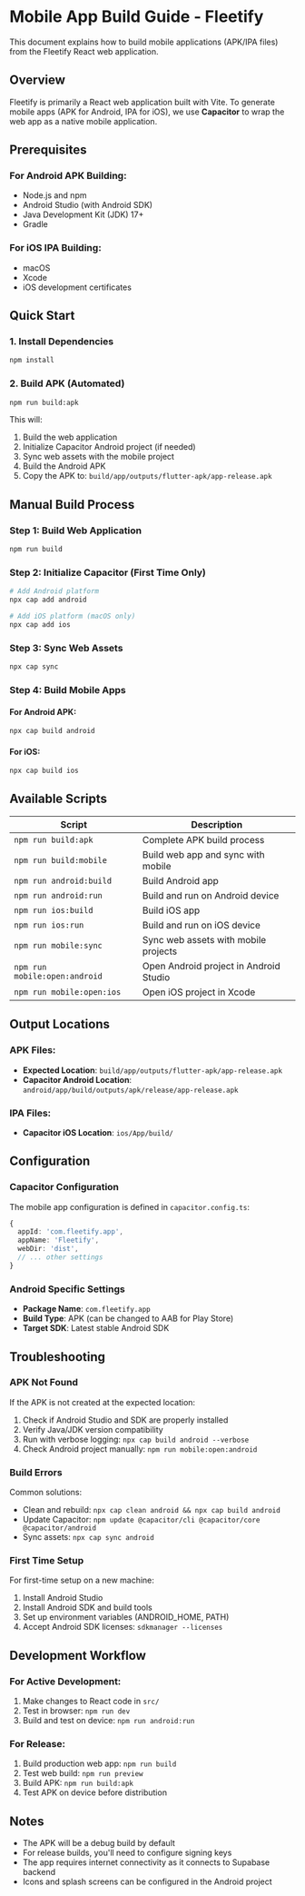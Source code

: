 # Mobile App Build Guide - Fleetify

This document explains how to build mobile applications (APK/IPA files) from the Fleetify React web application.

## Overview

Fleetify is primarily a React web application built with Vite. To generate mobile apps (APK for Android, IPA for iOS), we use **Capacitor** to wrap the web app as a native mobile application.

## Prerequisites

### For Android APK Building:
- Node.js and npm
- Android Studio (with Android SDK)
- Java Development Kit (JDK) 17+
- Gradle

### For iOS IPA Building:
- macOS
- Xcode
- iOS development certificates

## Quick Start

### 1. Install Dependencies
```bash
npm install
```

### 2. Build APK (Automated)
```bash
npm run build:apk
```

This will:
1. Build the web application
2. Initialize Capacitor Android project (if needed)
3. Sync web assets with the mobile project
4. Build the Android APK
5. Copy the APK to: `build/app/outputs/flutter-apk/app-release.apk`

## Manual Build Process

### Step 1: Build Web Application
```bash
npm run build
```

### Step 2: Initialize Capacitor (First Time Only)
```bash
# Add Android platform
npx cap add android

# Add iOS platform (macOS only)
npx cap add ios
```

### Step 3: Sync Web Assets
```bash
npx cap sync
```

### Step 4: Build Mobile Apps

#### For Android APK:
```bash
npx cap build android
```

#### For iOS:
```bash
npx cap build ios
```

## Available Scripts

| Script | Description |
|--------|-------------|
| `npm run build:apk` | Complete APK build process |
| `npm run build:mobile` | Build web app and sync with mobile |
| `npm run android:build` | Build Android app |
| `npm run android:run` | Build and run on Android device |
| `npm run ios:build` | Build iOS app |
| `npm run ios:run` | Build and run on iOS device |
| `npm run mobile:sync` | Sync web assets with mobile projects |
| `npm run mobile:open:android` | Open Android project in Android Studio |
| `npm run mobile:open:ios` | Open iOS project in Xcode |

## Output Locations

### APK Files:
- **Expected Location**: `build/app/outputs/flutter-apk/app-release.apk`
- **Capacitor Android Location**: `android/app/build/outputs/apk/release/app-release.apk`

### IPA Files:
- **Capacitor iOS Location**: `ios/App/build/`

## Configuration

### Capacitor Configuration
The mobile app configuration is defined in `capacitor.config.ts`:

```typescript
{
  appId: 'com.fleetify.app',
  appName: 'Fleetify',
  webDir: 'dist',
  // ... other settings
}
```

### Android Specific Settings
- **Package Name**: `com.fleetify.app`
- **Build Type**: APK (can be changed to AAB for Play Store)
- **Target SDK**: Latest stable Android SDK

## Troubleshooting

### APK Not Found
If the APK is not created at the expected location:

1. Check if Android Studio and SDK are properly installed
2. Verify Java/JDK version compatibility
3. Run with verbose logging: `npx cap build android --verbose`
4. Check Android project manually: `npm run mobile:open:android`

### Build Errors
Common solutions:
- Clean and rebuild: `npx cap clean android && npx cap build android`
- Update Capacitor: `npm update @capacitor/cli @capacitor/core @capacitor/android`
- Sync assets: `npx cap sync android`

### First Time Setup
For first-time setup on a new machine:
1. Install Android Studio
2. Install Android SDK and build tools
3. Set up environment variables (ANDROID_HOME, PATH)
4. Accept Android SDK licenses: `sdkmanager --licenses`

## Development Workflow

### For Active Development:
1. Make changes to React code in `src/`
2. Test in browser: `npm run dev`
3. Build and test on device: `npm run android:run`

### For Release:
1. Build production web app: `npm run build`
2. Test web build: `npm run preview`
3. Build APK: `npm run build:apk`
4. Test APK on device before distribution

## Notes

- The APK will be a debug build by default
- For release builds, you'll need to configure signing keys
- The app requires internet connectivity as it connects to Supabase backend
- Icons and splash screens can be configured in the Android project